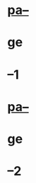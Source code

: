 # [pa&ndash;](javascript:void(0);)

# ge

# &ndash;1

# [pa&ndash;](javascript:void(0);)

# ge

# &ndash;2